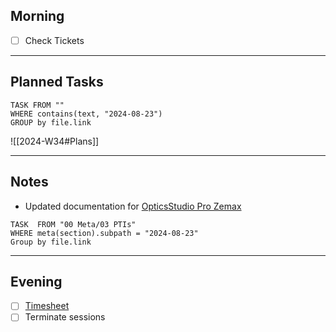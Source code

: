 ## Morning
- [ ] Check Tickets

---
## Planned Tasks
~~~dataview
TASK FROM ""
WHERE contains(text, "2024-08-23")
GROUP by file.link
~~~
![[2024-W34#Plans]]

---
## Notes
- Updated documentation for [OpticsStudio Pro Zemax](https://aretecloud.sharepoint.us/sites/IT/Software1/OpticsStudio%20Pro%20Zemax.aspx)

~~~dataview
TASK  FROM "00 Meta/03 PTIs"
WHERE meta(section).subpath = "2024-08-23"
Group by file.link
~~~
---
## Evening
- [ ] [Timesheet]()
- [ ] Terminate sessions
```

